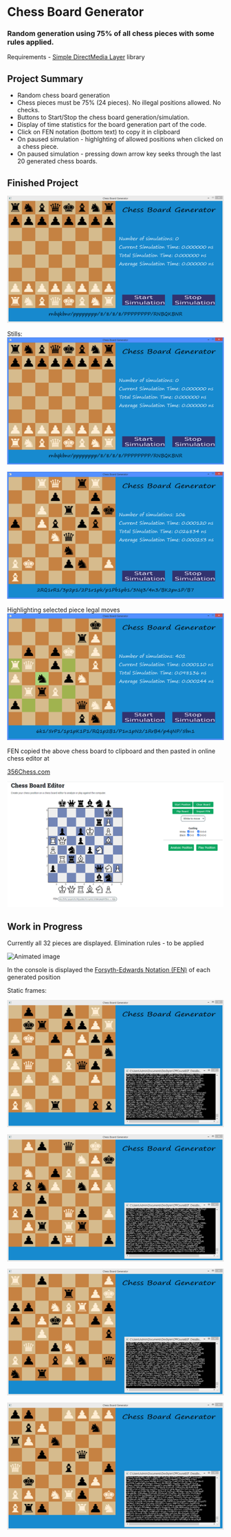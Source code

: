 # Chess Board Generator
### Random generation using 75% of all chess pieces with some rules applied.

Requirements - [Simple DirectMedia Layer](https://www.libsdl.org) library

## **Project Summary**

- Random chess board generation
- Chess pieces must be 75% (24 pieces). No illegal positions allowed. No checks.
- Buttons to Start/Stop the chess board generation/simulation.
- Display of time statistics for the board generation part of the code.
- Click on FEN notation (bottom text) to copy it in clipboard
- On paused simulation - highlghting of allowed positions when clicked on a chess piece.
- On paused simulation - pressing down arrow key seeks through the last 20 generated chess boards.

## **Finished Project**

![Frame 107](https://github.com/Ribel78/CPPCourseEGT_ChessBoardGenerator/blob/main/screenshots/ChessBoardGenerator%20-%20WIP3.gif)

Stills:
![Start Configuration](https://github.com/Ribel78/CPPCourseEGT_ChessBoardGenerator/blob/main/screenshots/scr(3).png)

![Simulation Stats](https://github.com/Ribel78/CPPCourseEGT_ChessBoardGenerator/blob/main/screenshots/scr(4).png)

Highlighting selected piece legal moves
![Simulation Stats](https://github.com/Ribel78/CPPCourseEGT_ChessBoardGenerator/blob/main/screenshots/sc(8).png)

FEN copied the above chess board to clipboard and then pasted in online chess editor at 

[356Chess.com](https://www.365chess.com/board_editor.php)

![Simulation Stats](https://github.com/Ribel78/CPPCourseEGT_ChessBoardGenerator/blob/main/screenshots/sc(9).png)

## **Work in Progress**

Currently all 32 pieces are displayed. Elimination rules - to be applied

![Animated image](https://github.com/Ribel78/CPPCourseEGT_ChessBoardGenerator/blob/main/screenshots/ChessBoardGenerator%20-%20WIP.gif)

In the console is displayed the [Forsyth-Edwards Notation (FEN)](https://www.chess.com/terms/fen-chess) of each generated position

Static frames:

![Frame 9](https://github.com/Ribel78/CPPCourseEGT_ChessBoardGenerator/blob/main/screenshots/frame_9.png)

![Frame 84](https://github.com/Ribel78/CPPCourseEGT_ChessBoardGenerator/blob/main/screenshots/frame_84.png)

![Frame 95](https://github.com/Ribel78/CPPCourseEGT_ChessBoardGenerator/blob/main/screenshots/frame_95.png)

![Frame 107](https://github.com/Ribel78/CPPCourseEGT_ChessBoardGenerator/blob/main/screenshots/frame_107.png)




